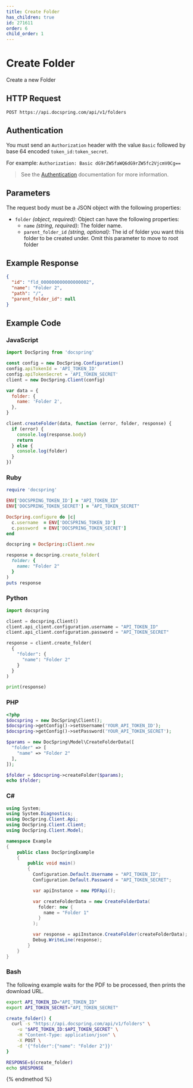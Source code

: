 ```yaml
---
title: Create Folder
has_children: true
id: 271611
order: 6
child_order: 1
---
```


# Create Folder

Create a new Folder

## HTTP Request

`POST https://api.docspring.com/api/v1/folders`

## Authentication

You must send an `Authorization` header with the value `Basic` followed by base 64 encoded `token_id:token_secret`.

For example: `Authorization: Basic dG9rZW5faWQ6dG9rZW5fc2VjcmV0Cg==`

> See the [Authentication](../../install-api-client/authentication) documentation for more information.

## Parameters

The request body must be a JSON object with the following properties:

- `folder` _(object, required)_: Object can have the following properties:
  - `name` _(string, required)_: The folder name.
  - `parent_folder_id` _(string, optional)_: The id of folder you want this folder to be created under. Omit this parameter to move to root folder

## Example Response

```json
{
  "id": "fld_000000000000000002",
  "name": "Folder 2",
  "path": "/",
  "parent_folder_id": null
}
```

## Example Code

### JavaScript

```javascript
import DocSpring from 'docspring'

const config = new DocSpring.Configuration()
config.apiTokenId = 'API_TOKEN_ID'
config.apiTokenSecret = 'API_TOKEN_SECRET'
client = new DocSpring.Client(config)

var data = {
  folder: {
    name: 'Folder 2',
  },
}

client.createFolder(data, function (error, folder, response) {
  if (error) {
    console.log(response.body)
    return
  } else {
    console.log(folder)
  }
})
```

### Ruby

```ruby
require 'docspring'

ENV['DOCSPRING_TOKEN_ID'] = "API_TOKEN_ID"
ENV['DOCSPRING_TOKEN_SECRET'] = "API_TOKEN_SECRET"

DocSpring.configure do |c|
  c.username  = ENV['DOCSPRING_TOKEN_ID']
  c.password  = ENV['DOCSPRING_TOKEN_SECRET']
end

docspring = DocSpring::Client.new

response = docspring.create_folder(
  folder: {
    name: "Folder 2"
  }
)
puts response
```

### Python

```python
import docspring

client = docspring.Client()
client.api_client.configuration.username = "API_TOKEN_ID"
client.api_client.configuration.password = "API_TOKEN_SECRET"

response = client.create_folder(
  {
    "folder": {
      "name": "Folder 2"
    }
  }
)

print(response)
```

### PHP

```php
<?php
$docspring = new DocSpring\Client();
$docspring->getConfig()->setUsername('YOUR_API_TOKEN_ID');
$docspring->getConfig()->setPassword('YOUR_API_TOKEN_SECRET');

$params = new DocSpring\Model\CreateFolderData([
  "folder" => [
    "name" => "Folder 2"
  ],
]);

$folder = $docspring->createFolder($params);
echo $folder;
```

### C#

```csharp
using System;
using System.Diagnostics;
using DocSpring.Client.Api;
using DocSpring.Client.Client;
using DocSpring.Client.Model;

namespace Example
{
    public class DocSpringExample
    {
        public void main()
        {
          Configuration.Default.Username = "API_TOKEN_ID";
          Configuration.Default.Password = "API_TOKEN_SECRET";

          var apiInstance = new PDFApi();

          var createFolderData = new CreateFolderData(
            folder: new {
              name = "Folder 1"
            }
          );

          var response = apiInstance.CreateFolder(createFolderData);
          Debug.WriteLine(response);
        }
    }
}
```

### Bash

The following example waits for the PDF to be processed, then prints the download URL.

```bash
export API_TOKEN_ID="API_TOKEN_ID"
export API_TOKEN_SECRET="API_TOKEN_SECRET"

create_folder() {
  curl -s "https://api.docspring.com/api/v1/folders" \
    -u "$API_TOKEN_ID:$API_TOKEN_SECRET" \
    -H "Content-Type: application/json" \
    -X POST \
    -d '{"folder":{"name": "Folder 2"}}'
}

RESPONSE=$(create_folder)
echo $RESPONSE
```

{% endmethod %}
